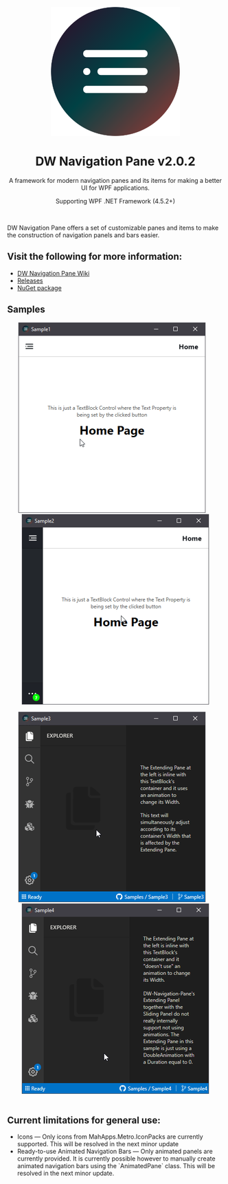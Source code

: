 <div align="center">
    <img width="300" height="300" src="Resources/Icon.svg" alt="Icon"/>
    <h1> DW Navigation Pane v2.0.2</h1>
    <p> A framework for modern navigation panes and its items for making a better UI for WPF applications. </p>
    <p> Supporting WPF .NET Framework (4.5.2+) </p>
</div>

<br/>
<p> DW Navigation Pane offers a set of customizable panes and items to make the construction of navigation panels and bars easier.
</p>

## Visit the following for more information:
 * [DW Navigation Pane Wiki](https://github.com/DaaWaan/DW-Navigation-Pane/wiki)
 * [Releases](https://github.com/DaaWaan/DW-Navigation-Pane/releases)
 * [NuGet package](https://www.nuget.org/packages/DWNavigationPane)

  
## Samples

<div align="center">
    <img src="Resources/Sample1.gif" alt="Sample1"/>
    &nbsp&nbsp&nbsp
    <img src="Resources/Sample2.gif" alt="Sample1"/>
    <p></p>
    <img src="Resources/Sample3.gif" alt="Sample1"/>
    &nbsp&nbsp&nbsp
    <img src="Resources/Sample4.gif" alt="Sample1"/>
</div>

<br/>
<h2> Current limitations for general use: </h2>
<ul>
    <li> Icons  —  Only icons from MahApps.Metro.IconPacks are currently supported. This will be resolved in the next minor update </li>
    <li> Ready-to-use Animated Navigation Bars  —  Only animated panels are currently provided. It is currently possible however to manually create animated navigation bars using the `AnimatedPane` class. This will be resolved in the next minor update. </li>
</ul>
